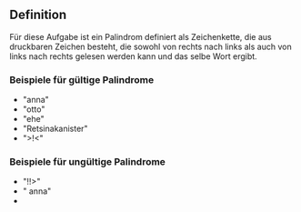 ## Definition

Für diese Aufgabe ist ein Palindrom definiert
als Zeichenkette, die aus druckbaren Zeichen
besteht, die sowohl von rechts nach links
als auch von links nach rechts gelesen werden kann
und das selbe Wort ergibt.

### Beispiele für gültige Palindrome

* "anna"
* "otto"
* "ehe"
* "Retsinakanister"
* ">!<"

### Beispiele für ungültige Palindrome

* "!!>"
* " anna"
* 